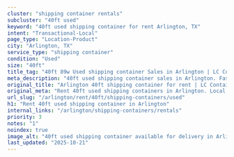 ```yaml
---
cluster: "shipping container rentals"
subcluster: "40ft used"
keyword: "40ft used shipping container for rent Arlington, TX"
intent: "Transactional-Local"
page_type: "Location-Product"
city: "Arlington, TX"
service_type: "shipping container"
condition: "Used"
size: "40ft"
title_tag: "40ft 89w Used shipping container Sales in Arlington | LC Container"
meta_description: "40ft used shipping container sales in Arlington. Fast delivery, competitive pricing. Serving shipping containers area. Quote ID: QY7. Call (214) 524-4168 for your free quote today."
original_title: "Arlington 40ft shipping container for rent | LC Container"
original_meta: "Rent 40ft used shipping containers in Arlington. Local since 2003. Flexible rental terms. Same-week delivery available. Get your free quote — call (214) 524-..."
url_slug: "/arlington/rent/40ft/shipping-containers/used"
h1: "Rent 40ft used shipping container in Arlington"
internal_links: "/arlington/shipping-containers/rentals"
priority: 3
notes: "1"
noindex: true
image_alt: "40ft used shipping container available for delivery in Arlington"
last_updated: "2025-10-21"
---
```


<!-- TODO: Add unique city/inventory copy, images, and internal links here. -->
